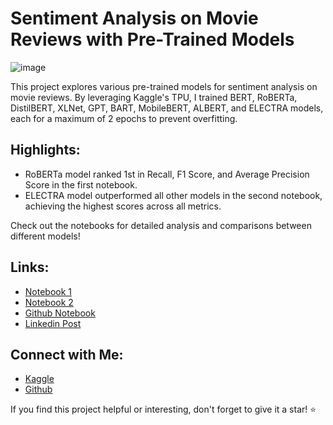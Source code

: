 # Sentiment Analysis on Movie Reviews with Pre-Trained Models

![image](https://github.com/huseyincenik/nlp_natural_language_processing/assets/127469334/39a9c1cc-a6bb-42a8-a245-c1a7c7bc018f)

This project explores various pre-trained models for sentiment analysis on movie reviews. By leveraging Kaggle's TPU, I trained BERT, RoBERTa, DistilBERT, XLNet, GPT, BART, MobileBERT, ALBERT, and ELECTRA models, each for a maximum of 2 epochs to prevent overfitting.

## Highlights:
- RoBERTa model ranked 1st in Recall, F1 Score, and Average Precision Score in the first notebook.
- ELECTRA model outperformed all other models in the second notebook, achieving the highest scores across all metrics.

Check out the notebooks for detailed analysis and comparisons between different models!

## Links:
- [Notebook 1](https://www.kaggle.com/code/huseyincenik/transformers-for-sentiment-classification-1)
- [Notebook 2](https://www.kaggle.com/code/huseyincenik/transformers-for-sentiment-classification-2)
- [Github Notebook](https://github.com/huseyincenik/nlp_natural_language_processing/tree/main/projects/transformers_for_sentiment_classification)
- [Linkedin Post](https://www.linkedin.com/feed/update/urn:li:activity:7164984024669663233/)

## Connect with Me:
- [Kaggle](https://www.kaggle.com/huseyincenik)
- [Github](https://github.com/huseyincenik)

If you find this project helpful or interesting, don't forget to give it a star! ⭐️

